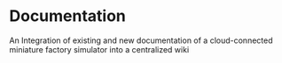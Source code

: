 # Documentation
An Integration of existing and new documentation of a cloud-connected miniature factory simulator into a centralized wiki
